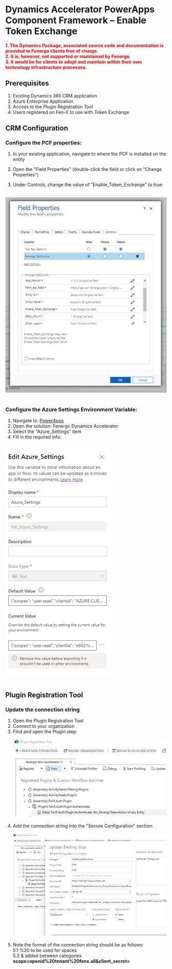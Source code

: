 # Dynamics Accelerator PowerApps Component Framework – Enable Token Exchange

<strong>
<span  style="color:red">
1. The Dynamics Package, associated source code and documentation is provided to Fenergo clients free of charge.<br>
2. It is, however, not supported or maintained by Fenergo.<br>
3. It would be for clients to adopt and maintain within their own technology infrastructure processes.<br>
</span></strong>

## Prerequisites

1. Existing Dynamics 365 CRM application
2. Azure Enterprise Application
3. Access to the Plugin Registration Tool
4. Users registered on Fen-X to use with Token Exchange

## CRM Configuration
### Configure the PCF properties:<br>

1. In your existing application, navigate to where the PCF is installed on the entity <br>

2. Open the "Field Properties" (double-click the field or click on "Change Properties") <br>

3. Under Controls, change the value of "Enable_Token_Exchange" to true:<br><br>

![Azure App Registration](./img/install_guide/token_exchange.png)<br><br>


### Configure the Azure Settings Environment Variable:<br>

1. Navigate to: [PowerApps](https://make.powerapps.com)
2. Open the solution: Fenergo Dynamics Accelerator
3. Select the "Azure_Settings" item
4. Fill in the required info:<br><br>

![Azure Connection String](./img/install_guide/azure_settings.png)<br><br>

## Plugin Registration Tool
### Update the connection string
1. Open the Plugin Registration Tool
2. Connect to your organization
3. Find and open the Plugin step: <br><br>
 ![Azure Connection String](./img/install_guide/prt_find_step.png)<br><br>
4. Add the connection string into the "Secure Configuration" section:<br><br>
 ![Azure Connection String](./img/install_guide/prt_update_step.png)<br><br>
5. Note the format of the connection string should be as follows:<br>
5.1 %20 to be used for spaces<br>
5.2 & added between categories<br>
**scope=openid%20tenant%20fenx.all&client_secret=**